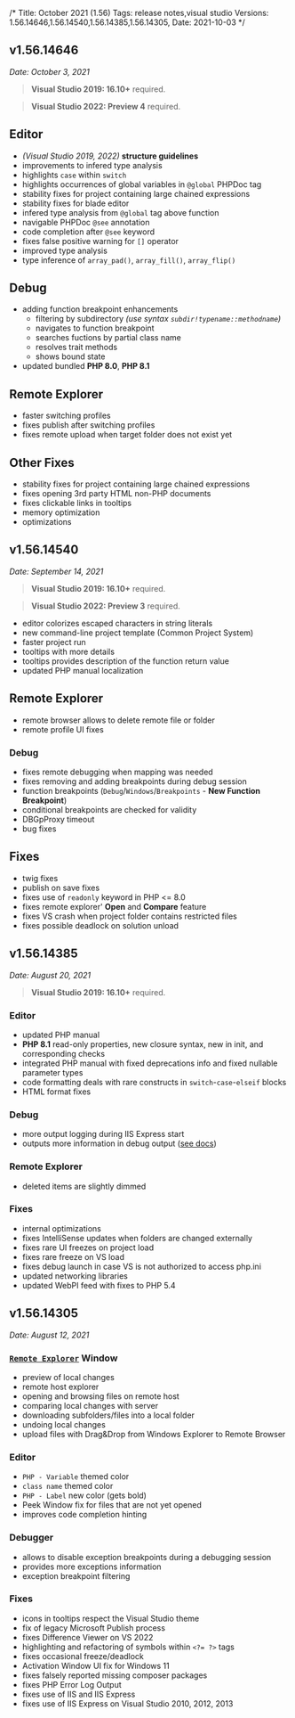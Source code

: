 /*
Title: October 2021 (1.56)
Tags: release notes,visual studio
Versions: 1.56.14646,1.56.14540,1.56.14385,1.56.14305,
Date: 2021-10-03
*/

## v1.56.14646
*Date: October 3, 2021*

> **Visual Studio 2019: 16.10+** required.

> **Visual Studio 2022: Preview 4** required.

## Editor

- *(Visual Studio 2019, 2022)* **structure guidelines**
- improvements to infered type analysis
- highlights `case` within `switch`
- highlights occurrences of global variables in `@global` PHPDoc tag
- stability fixes for project containing large chained expressions
- stability fixes for blade editor
- infered type analysis from `@global` tag above function
- navigable PHPDoc `@see` annotation
- code completion after `@see` keyword
- fixes false positive warning for `[]` operator
- improved type analysis
- type inference of `array_pad()`, `array_fill()`, `array_flip()`

## Debug

- adding function breakpoint enhancements
  - filtering by subdirectory *(use syntax `subdir!typename::methodname`)*
  - navigates to function breakpoint
  - searches fuctions by partial class name
  - resolves trait methods
  - shows bound state
- updated bundled **PHP 8.0**, **PHP 8.1**

## Remote Explorer

- faster switching profiles
- fixes publish after switching profiles
- fixes remote upload when target folder does not exist yet

## Other Fixes

- stability fixes for project containing large chained expressions
- fixes opening 3rd party HTML non-PHP documents
- fixes clickable links in tooltips
- memory optimization
- optimizations

## v1.56.14540
*Date: September 14, 2021*

> **Visual Studio 2019: 16.10+** required.

> **Visual Studio 2022: Preview 3** required.

- editor colorizes escaped characters in string literals
- new command-line project template (Common Project System)
- faster project run
- tooltips with more details
- tooltips provides description of the function return value
- updated PHP manual localization

## Remote Explorer

- remote browser allows to delete remote file or folder
- remote profile UI fixes

### Debug

- fixes remote debugging when mapping was needed
- fixes removing and adding breakpoints during debug session
- function breakpoints (`Debug`/`Windows`/`Breakpoints` - **New Function Breakpoint**)
- conditional breakpoints are checked for validity
- DBGpProxy timeout
- bug fixes

## Fixes

- twig fixes
- publish on save fixes
- fixes use of `readonly` keyword in PHP &lt;= 8.0
- fixes remote explorer' **Open** and **Compare** feature
- fixes VS crash when project folder contains restricted files
- fixes possible deadlock on solution unload

## v1.56.14385
*Date: August 20, 2021*

> **Visual Studio 2019: 16.10+** required.

### Editor

- updated PHP manual
- **PHP 8.1** read-only properties, new closure syntax, new in init, and corresponding checks
- integrated PHP manual with fixed deprecations info and fixed nullable parameter types
- code formatting deals with rare constructs in `switch`-`case`-`elseif` blocks
- HTML format fixes

### Debug

- more output logging during IIS Express start
- outputs more information in debug output ([see docs](https://docs.devsense.com/vs/debugging/output))

### Remote Explorer

- deleted items are slightly dimmed

### Fixes

- internal optimizations
- fixes IntelliSense updates when folders are changed externally
- fixes rare UI freezes on project load
- fixes rare freeze on VS load
- fixes debug launch in case VS is not authorized to access php.ini
- updated networking libraries
- updated WebPI feed with fixes to PHP 5.4

## v1.56.14305
*Date: August 12, 2021*

### [`Remote Explorer`](https://docs.devsense.com/vs/project/remote-explorer) Window

- preview of local changes
- remote host explorer
- opening and browsing files on remote host
- comparing local changes with server
- downloading subfolders/files into a local folder
- undoing local changes
- upload files with Drag&Drop from Windows Explorer to Remote Browser

### Editor

- `PHP - Variable` themed color
- `class name` themed color
- `PHP - Label` new color (gets bold)
- Peek Window fix for files that are not yet opened
- improves code completion hinting

### Debugger

- allows to disable exception breakpoints during a debugging session
- provides more exceptions information
- exception breakpoint filtering

### Fixes

- icons in tooltips respect the Visual Studio theme
- fix of legacy Microsoft Publish process
- fixes Difference Viewer on VS 2022
- highlighting and refactoring of symbols within `<?= ?>` tags
- fixes occasional freeze/deadlock
- Activation Window UI fix for Windows 11
- fixes falsely reported missing composer packages
- fixes PHP Error Log Output
- fixes use of IIS and IIS Express
- fixes use of IIS Express on Visual Studio 2010, 2012, 2013

